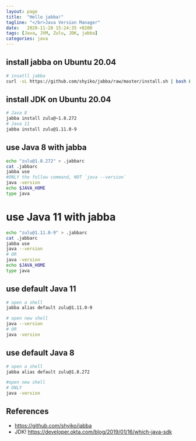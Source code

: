 ```yaml
---
layout: page
title:  "Hello jabba!"
tagline: "</br>Java Version Manager"
date:   2020-11-28 15:24:35 +0200
tags: [Java, JVM, Zulu, JDK, jabba]
categories: java
---
```


## install jabba on Ubuntu 20.04

```bash
# insatll jabba
curl -sL https://github.com/shyiko/jabba/raw/master/install.sh | bash && . ~/.jabba/jabba.sh
```

## install JDK on Ubuntu 20.04

```bash
# Java 8
jabba install zulu@~1.8.272
# Java 11
jabba install zulu@1.11.0-9
```

## use Java 8 with jabba
```bash
echo "zulu@1.8.272" > .jabbarc
cat .jabbarc
jabba use
#ONLY the follow command, NOT `java --version`
java -version
echo $JAVA_HOME
type java
```

# use Java 11 with jabba
```bash
echo "zulu@1.11.0-9" > .jabbarc
cat .jabbarc
jabba use
java --version
# OR
java -version
echo $JAVA_HOME
type java
```

## use default Java 11
```bash
# open a shell
jabba alias default zulu@1.11.0-9

# open new shell
java --version
# OR
java -version
```

## use default Java 8
```bash
# open a shell
jabba alias default zulu@1.8.272

#open new shell
# ONLY
java -version
```


## References
- https://github.com/shyiko/jabba
- JDK! https://developer.okta.com/blog/2019/01/16/which-java-sdk
